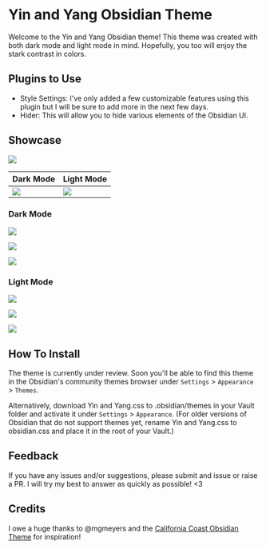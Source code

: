 # Yin and Yang Obsidian Theme
Welcome to the Yin and Yang Obsidian theme! This theme was created with both dark mode and light mode in mind. Hopefully, you too will enjoy the stark contrast in colors.

## Plugins to Use
- Style Settings: I've only added a few customizable features using this plugin but I will be sure to add more in the next few days.
- Hider: This will allow you to hide various elements of the Obsidian UI.

## Showcase

![](https://github.com/chetachiezikeuzor/Yin-and-Yang-Theme/blob/main/assets/screenshot.png)

| Dark Mode | Light Mode |
|------ | ------|
|![](https://github.com/chetachiezikeuzor/Yin-and-Yang-Theme/blob/main/assets/dark1.png)| ![](https://github.com/chetachiezikeuzor/Yin-and-Yang-Theme/blob/main/assets/light1.png) |

### Dark Mode
![](https://github.com/chetachiezikeuzor/Yin-and-Yang-Theme/blob/main/assets/dark1.png)

![](https://github.com/chetachiezikeuzor/Yin-and-Yang-Theme/blob/main/assets/dark2.png)

![](https://github.com/chetachiezikeuzor/Yin-and-Yang-Theme/blob/main/assets/dark3.png)


### Light Mode
![](https://github.com/chetachiezikeuzor/Yin-and-Yang-Theme/blob/main/assets/light1.png)

![](https://github.com/chetachiezikeuzor/Yin-and-Yang-Theme/blob/main/assets/light2.png)

![](https://github.com/chetachiezikeuzor/Yin-and-Yang-Theme/blob/main/assets/light3.png)

## How To Install
The theme is currently under review. Soon you'll be able to find this theme in the Obsidian's community themes browser under `Settings` > `Appearance` > `Themes`.

Alternatively, download Yin and Yang.css to .obsidian/themes in your Vault folder and activate it under `Settings` > `Appearance`. (For older versions of Obsidian that do not support themes yet, rename Yin and Yang.css to obsidian.css and place it in the root of your Vault.)

## Feedback
If you have any issues and/or suggestions, please submit and issue or raise a PR. I will try my best to answer as quickly as possible! <3

## Credits
I owe a huge thanks to @mgmeyers and the [California Coast Obsidian Theme](https://github.com/mgmeyers/obsidian-california-coast-theme) for inspiration! 
